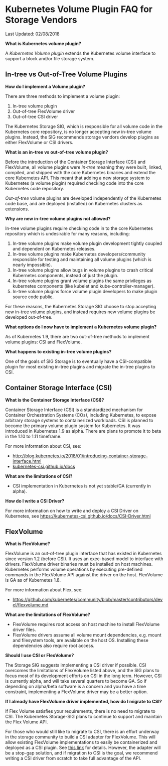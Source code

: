 
# Kubernetes Volume Plugin FAQ for Storage Vendors

Last Updated: 02/08/2018

**What is Kubernetes volume plugin?**

A *Kubernetes Volume plugin* extends the Kubernetes volume interface to support a block and/or file storage system.

## In-tree vs Out-of-Tree Volume Plugins

**How do I implement a Volume plugin?**

There are three methods to implement a volume plugin:
1. In-tree volume plugin
2. Out-of-tree FlexVolume driver
3. Out-of-tree CSI driver

The Kubernetes Storage SIG, which is responsible for all volume code in the Kubernetes core repository, is no longer accepting new in-tree volume plugins. Instead, the SIG recommends storage vendors develop plugins as either FlexVolume or CSI drivers.

**What is an in-tree vs out-of-tree volume plugin?**

Before the introduction of the Container Storage Interface (CSI) and FlexVolume, all volume plugins were *in-tree* meaning they were built, linked, compiled, and shipped with the core Kubernetes binaries and extend the core Kubernetes API. This meant that adding a new storage system to Kubernetes (a volume plugin) required checking code into the core Kubernetes code repository.

*Out-of-tree* volume plugins are developed independently of the Kubernetes code base, and are deployed (installed) on Kubernetes clusters as extensions.

**Why are new in-tree volume plugins not allowed?**

In-tree volume plugins require checking code in to the core Kubernetes repository which is undesirable for many reasons, including:
1. In-tree volume plugins make volume plugin development tightly coupled and dependent on Kubernetes releases.
2. In-tree volume plugins make Kubernetes developers/community responsible for testing and maintaining all volume plugins (which is nearly impossible).
3. In-tree volume plugins allow bugs in volume plugins to crash critical Kubernetes components, instead of just the plugin.
4. In-tree volume plugins grant volume plugins the same privileges as kubernetes components (like kubelet and kube-controller-manager).
5. In-tree volume plugins force volume plugin developers to make plugin source code public.

For these reasons, the Kubernetes Storage SIG choose to stop accepting new in-tree volume plugins, and instead requires new volume plugins be developed out-of-tree.

**What options do I now have to implement a Kubernetes volume plugin?**

As of Kubernetes 1.9, there are two out-of-tree methods to implement volume plugins: CSI and FlexVolume.

**What happens to existing in-tree volume plugins?**

One of the goals of SIG Storage is to eventually have a CSI-compatible plugin for most existing in-tree plugins and migrate the in-tree plugins to CSI.

## Container Storage Interface (CSI)

**What is the Container Storage Interface (CSI)?**

Container Storage Interface (CSI) is a standardized mechanism for Container Orchestration Systems (COs), including Kubernetes, to expose arbitrary storage systems to containerized workloads. CSI is planned to become the primary volume plugin system for Kubernetes. It was introduced in Kubernetes 1.9 as alpha. There are plans to promote it to beta in the 1.10 to 1.11 timeframe.

For more information about CSI, see:

*   http://blog.kubernetes.io/2018/01/introducing-container-storage-interface.html
*   [kubernetes-csi.github.io/docs](http://kubernetes-csi.github.io/docs)

**What are the limitations of CSI?**
*   CSI implementation in Kubernetes is not yet stable/GA (currently in alpha).

**How do I write a CSI Driver?**

For more information on how to write and deploy a CSI Driver on Kubernetes, see https://kubernetes-csi.github.io/docs/CSI-Driver.html

## FlexVolume

**What is FlexVolume?**

FlexVolume is an out-of-tree plugin interface that has existed in Kubernetes since version 1.2 (before CSI). It uses an exec-based model to interface with drivers. FlexVolume driver binaries must be installed on host machines. Kubernetes performs volume operations by executing pre-defined commands in the FlexVolume API against the driver on the host. FlexVolume is GA as of Kubernetes 1.8.

For more information about Flex, see:
*   https://github.com/kubernetes/community/blob/master/contributors/devel/flexvolume.md

**What are the limitations of FlexVolume?**

*   FlexVolume requires root access on host machine to install FlexVolume driver files.
*   FlexVolume drivers assume all volume mount dependencies, e.g. mount and filesystem tools, are available on the host OS. Installing these dependencies also require root access.

**Should I use CSI or FlexVolume?**

The Storage SIG suggests implementing a CSI driver if possible. CSI overcomes the limitations of FlexVolume listed above, and the SIG plans to focus most of its development efforts on CSI in the long term. However, CSI is currently alpha, and will take several quarters to become GA. So if depending on alpha/beta software is a concern and you have a time constraint, implementing a FlexVolume driver may be a better option.

**If I already have FlexVolume driver implemented, how do I migrate to CSI?**

If Flex Volume satisfies your requirements, there is no need to migrate to CSI. The Kubernetes Storage-SIG plans to continue to support and maintain the Flex Volume API.

For those who would still like to migrate to CSI, there is an effort underway in the storage community to build a CSI adapter for FlexVolume. This will allow existing FlexVolume implementations to easily be containerized and deployed as a CSI plugin. See [this link](https://github.com/kubernetes-csi/drivers/tree/master/pkg/flexadapter) for details. However, the adapter will be a stop-gap solution, and if migration to CSI is the goal, we recommend writing a CSI driver from scratch to take full advantage of the API.
